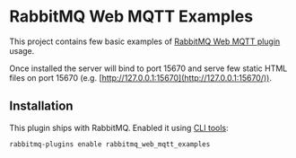 # RabbitMQ Web MQTT Examples

This project contains few basic examples of [RabbitMQ Web MQTT plugin](https://github.com/rabbitmq/rabbitmq-web-mqtt)
usage.

Once installed the server will bind to port 15670 and serve few static
HTML files on port 15670 (e.g. [http://127.0.0.1:15670](http://127.0.0.1:15670/)).

## Installation

This plugin ships with RabbitMQ. Enabled it using [CLI tools](http://www.rabbitmq.com/cli.html):

    rabbitmq-plugins enable rabbitmq_web_mqtt_examples
